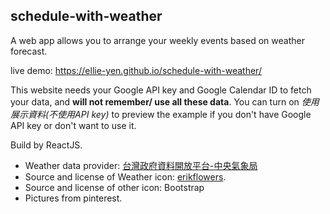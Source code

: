 ## schedule-with-weather
A web app allows you to arrange your weekly events based on weather forecast.

live demo: https://ellie-yen.github.io/schedule-with-weather/

This website needs your Google API key and Google Calendar ID to fetch your data, and **will not remember/ use all these data**.
You can turn on *使用展示資料(不使用API key)* to preview the example if you don't have Google API key or don't want to use it.
 
Build by ReactJS.
* Weather data provider: [台灣政府資料開放平台-中央氣象局](https://opendata.cwb.gov.tw)
* Source and license of Weather icon: [erikflowers](https://erikflowers.github.io/weather-icons/).
* Source and license of other icon: Bootstrap
* Pictures from pinterest.
